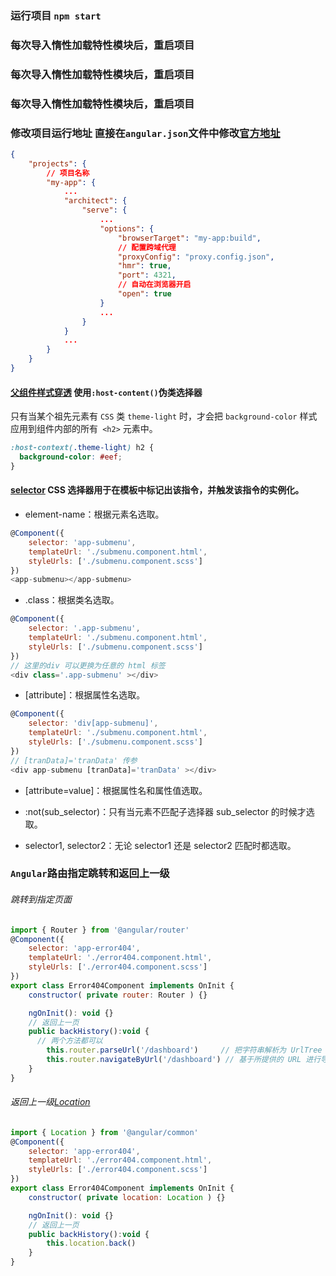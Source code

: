 ### 运行项目 `npm start`
### 每次导入惰性加载特性模块后，重启项目
### 每次导入惰性加载特性模块后，重启项目
### 每次导入惰性加载特性模块后，重启项目
### 修改项目运行地址 直接在`angular.json`文件中修改[官方地址](https://angular.cn/cli/serve)
```json
{
    "projects": {
        // 项目名称
        "my-app": {
            ...
            "architect": {
                "serve": {
                    ...
                    "options": {
                        "browserTarget": "my-app:build",
                        // 配置跨域代理
                        "proxyConfig": "proxy.config.json",
                        "hmr": true,
                        "port": 4321,
                        // 自动在浏览器开启
                        "open": true
                    }
                    ...
                }
            }
            ...
        }
    }
}
```



#### [父组件样式穿透](https://angular.cn/guide/component-styles#host-context) 使用`:host-content()`伪类选择器
只有当某个祖先元素有 `CSS` 类 `theme-light` 时，才会把 `background-color` 样式应用到组件内部的所有` <h2>` 元素中。
```css
:host-context(.theme-light) h2 {
  background-color: #eef;
}
```
#### [selector](https://angular.cn/api/core/Directive#selector)  CSS 选择器用于在模板中标记出该指令，并触发该指令的实例化。
- element-name：根据元素名选取。
```js
@Component({
    selector: 'app-submenu',
    templateUrl: './submenu.component.html',
    styleUrls: ['./submenu.component.scss']
})
<app-submenu></app-submenu>
```

- .class：根据类名选取。
```js
@Component({
    selector: '.app-submenu',
    templateUrl: './submenu.component.html',
    styleUrls: ['./submenu.component.scss']
})
// 这里的div 可以更换为任意的 html 标签
<div class='.app-submenu' ></div>
```

- [attribute]：根据属性名选取。
```js
@Component({
    selector: 'div[app-submenu]',
    templateUrl: './submenu.component.html',
    styleUrls: ['./submenu.component.scss']
})
// [tranData]='tranData' 传参
<div app-submenu [tranData]='tranData' ></div>
```

- [attribute=value]：根据属性名和属性值选取。

- :not(sub_selector)：只有当元素不匹配子选择器 sub_selector 的时候才选取。

- selector1, selector2：无论 selector1 还是 selector2 匹配时都选取。

### `Angular`路由指定跳转和返回上一级
###### 跳转到指定页面
```js
import { Router } from '@angular/router'
@Component({
    selector: 'app-error404',
    templateUrl: './error404.component.html',
    styleUrls: ['./error404.component.scss']
})
export class Error404Component implements OnInit {
    constructor( private router: Router ) {}

    ngOnInit(): void {}
    // 返回上一页
    public backHistory():void {
      // 两个方法都可以
        this.router.parseUrl('/dashboard')     // 把字符串解析为 UrlTree
        this.router.navigateByUrl('/dashboard') // 基于所提供的 URL 进行导航，必须使用绝对路径
    }
}
```
###### 返回上一级[Location](https://angular.cn/api/common/Location#location)
```js
import { Location } from '@angular/common'
@Component({
    selector: 'app-error404',
    templateUrl: './error404.component.html',
    styleUrls: ['./error404.component.scss']
})
export class Error404Component implements OnInit {
    constructor( private location: Location ) {}

    ngOnInit(): void {}
    // 返回上一页
    public backHistory():void {
        this.location.back()
    }
}
```